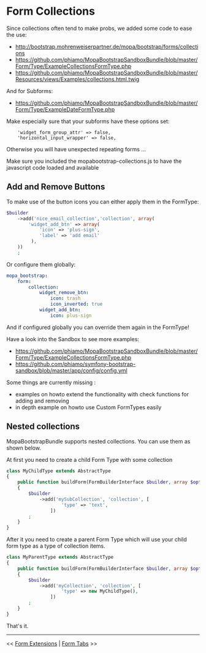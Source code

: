 Form Collections
================

Since collections often tend to make probs, we added some code to ease the use:

 * http://bootstrap.mohrenweiserpartner.de/mopa/bootstrap/forms/collections
 * https://github.com/phiamo/MopaBootstrapSandboxBundle/blob/master/Form/Type/ExampleCollectionsFormType.php
 * https://github.com/phiamo/MopaBootstrapSandboxBundle/blob/master/Resources/views/Examples/collections.html.twig

And for Subforms:

 * https://github.com/phiamo/MopaBootstrapSandboxBundle/blob/master/Form/Type/ExampleDateFormType.php

Make especially sure that your subforms have these options set:

```
    'widget_form_group_attr' => false,
    'horizontal_input_wrapper' => false,
```
Otherwise you will have unexpected repeating forms ...

Make sure you included the mopabootstrap-collections.js to have the javascript code loaded and available

Add and Remove Buttons
----------------------

To make use of the button icons you can either apply them in the FormType:

```php
$builder
    ->add('nice_email_collection','collection', array(
        'widget_add_btn' => array(
            'icon' => 'plus-sign',
            'label' => 'add email'
         ),
    ))
    ;
```

Or configure them globally:</p>

```yaml
mopa_bootstrap:
    form:
        collection:
            widget_remove_btn:
                icon: trash
                icon_inverted: true
            widget_add_btn:
                icon: plus-sign
```

And if configured globally you can override them again in the FormType!

Have a look into the Sandbox to see more examples:

* https://github.com/phiamo/MopaBootstrapSandboxBundle/blob/master/Form/Type/ExampleCollectionsFormType.php
* https://github.com/phiamo/symfony-bootstrap-sandbox/blob/master/app/config/config.yml

Some things are currently missing :

 * examples on howto extend the functionality with check functions for adding and removing
 * in depth example on howto use Custom FormTypes easily

Nested collections
----------------------

MopaBootstrapBundle supports nested collections. You can use them as shown below.

At first you need to create a child Form Type with some collection
```php
class MyChildType extends AbstractType
{
    public function buildForm(FormBuilderInterface $builder, array $options)
    {
        $builder
            ->add('mySubCollection', 'collection', [
                    'type' => 'text',
                ])
        ;
    }
}
```

After it you need to create a parent Form Type which will use your child form type as a type of collection items.

```php
class MyParentType extends AbstractType
{
    public function buildForm(FormBuilderInterface $builder, array $options)
    {
        $builder
            ->add('myCollection', 'collection', [
                    'type' => new MyChildType(),
                ])
        ;
    }
}
```
That's it.

---

<< [Form Extensions](https://github.com/phiamo/MopaBootstrapBundle/blob/master/Resources/doc/3-form-extension-templates.md) | [Form Tabs](https://github.com/phiamo/MopaBootstrapBundle/blob/master/Resources/doc/3.2-form-tabs.md) >>
